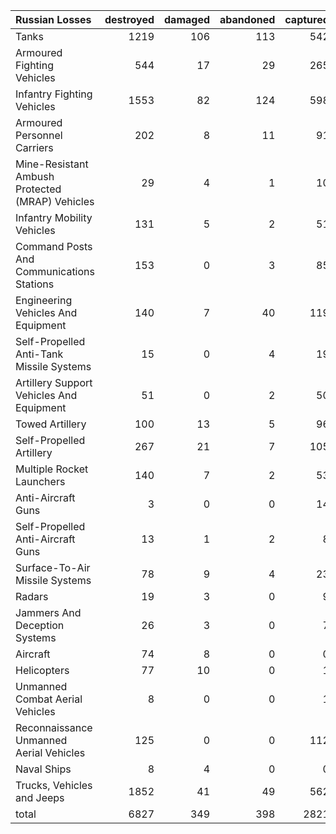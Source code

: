 | Russian Losses                                   |   destroyed |   damaged |   abandoned |   captured |   total |
|:-------------------------------------------------|------------:|----------:|------------:|-----------:|--------:|
| Tanks                                            |        1219 |       106 |         113 |        542 |    1980 |
| Armoured Fighting Vehicles                       |         544 |        17 |          29 |        265 |     855 |
| Infantry Fighting Vehicles                       |        1553 |        82 |         124 |        598 |    2357 |
| Armoured Personnel Carriers                      |         202 |         8 |          11 |         91 |     312 |
| Mine-Resistant Ambush Protected  (MRAP) Vehicles |          29 |         4 |           1 |         10 |      44 |
| Infantry Mobility Vehicles                       |         131 |         5 |           2 |         51 |     189 |
| Command Posts And Communications Stations        |         153 |         0 |           3 |         85 |     241 |
| Engineering Vehicles And Equipment               |         140 |         7 |          40 |        119 |     306 |
| Self-Propelled Anti-Tank Missile Systems         |          15 |         0 |           4 |         19 |      38 |
| Artillery Support Vehicles And Equipment         |          51 |         0 |           2 |         50 |     103 |
| Towed Artillery                                  |         100 |        13 |           5 |         96 |     214 |
| Self-Propelled Artillery                         |         267 |        21 |           7 |        105 |     400 |
| Multiple Rocket Launchers                        |         140 |         7 |           2 |         53 |     202 |
| Anti-Aircraft Guns                               |           3 |         0 |           0 |         14 |      17 |
| Self-Propelled Anti-Aircraft Guns                |          13 |         1 |           2 |          8 |      24 |
| Surface-To-Air Missile Systems                   |          78 |         9 |           4 |         23 |     114 |
| Radars                                           |          19 |         3 |           0 |          9 |      31 |
| Jammers And Deception Systems                    |          26 |         3 |           0 |          7 |      36 |
| Aircraft                                         |          74 |         8 |           0 |          0 |      82 |
| Helicopters                                      |          77 |        10 |           0 |          1 |      88 |
| Unmanned Combat Aerial Vehicles                  |           8 |         0 |           0 |          1 |       9 |
| Reconnaissance Unmanned Aerial Vehicles          |         125 |         0 |           0 |        112 |     237 |
| Naval Ships                                      |           8 |         4 |           0 |          0 |      12 |
| Trucks, Vehicles and Jeeps                       |        1852 |        41 |          49 |        562 |    2504 |
| total                                            |        6827 |       349 |         398 |       2821 |   10395 |